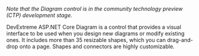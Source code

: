 *Note that the Diagram control is in the community technology preview (CTP) development stage.*

DevExtreme ASP.NET Core Diagram is a control that provides a visual interface to be used when you design new diagrams or modify existing ones. It includes more than 35 resizable shapes, which you can drag-and-drop onto a page. Shapes and connectors are highly customizable.